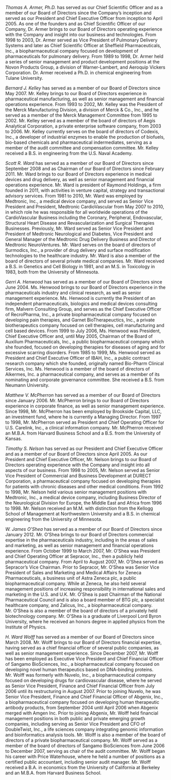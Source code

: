 *Thomas A. Armer, Ph.D.* has served as our Chief Scientific Officer and
as a member of our Board of Directors since the Company’s inception and
served as our President and Chief Executive Officer from inception to
April 2005. As one of the founders and as Chief Scientific Officer of
our Company, Dr. Armer brings to our Board of Directors operating
experience with the Company and insight into our business and
technologies. From 1998 to 2003, Dr. Armer served as Vice President of
Pulmonary Delivery Systems and later as Chief Scientific Officer at
Sheffield Pharmaceuticals, Inc., a biopharmaceutical company focused on
development of pharmaceuticals for pulmonary delivery. From 1989 to
1998, Dr. Armer held a series of senior management and product
development positions at the Novon Products Group, a division of
Warner-Lambert, and Aeroquip Vickers Corporation. Dr. Armer received a
Ph.D. in chemical engineering from Tulane University.

*Bernard J. Kelley* has served as a member of our Board of Directors
since May 2007. Mr. Kelley brings to our Board of Directors experience
in pharmaceutical manufacturing, as well as senior management and
financial operations experience. From 1993 to 2002, Mr. Kelley was the
President of the Merck Manufacturing Division, a division of Merck &
Co., Inc., and he served as a member of the Merck Management Committee
from 1995 to 2002. Mr. Kelley served as a member of the board of
directors of Aegis Analytical Corporation, a private enterprise software
company, from 2003 to 2006. Mr. Kelley currently serves on the board of
directors of Codexis, Inc., a developer of industrial enzymes to enable
the production of biofuels, bio-based chemicals and pharmaceutical
indermediates, serving as a member of the audit committee and
compensation committee. Mr. Kelley received a B.S. in engineering from
the U.S. Naval Academy.

*Scott R. Ward* has served as a member of our Board of Directors since
September 2008 and as Chairman of our Board of Directors since February
2011. Mr. Ward brings to our Board of Directors experience in medical
devices and drug delivery, as well as senior management and financial
operations experience. Mr. Ward is president of Raymond Holdings, a firm
founded in 2011, with activities in venture capital, strategy and
transactional advisory services. From 1981 to 2010, Mr. Ward was
employed by Medtronic, Inc., a medical device company, and served as
Senior Vice President and President, Medtronic CardioVascular from May
2007 to 2010, in which role he was responsible for all worldwide
operations of the CardioVascular Business including the Coronary,
Peripheral, Endovascular, Structural Heart Disease and Revascularization
and Surgical Therapies Businesses. Previously, Mr. Ward served as Senior
Vice President and President of Medtronic Neurological and Diabetes,
Vice President and General Manager of the Medtronic Drug Delivery
Business and Director of Medtronic NeuroVentures. Mr. Ward serves on the
board of directors of Surmodics, Inc., a provider of drug delivery and
surface modification technologies to the healthcare industry. Mr. Ward
is also a member of the board of directors of several private medical
companies. Mr. Ward received a B.S. in Genetics and Cell Biology in
1981, and an M.S. in Toxicology in 1983, both from the University of
Minnesota.

*Gerri A. Henwood* has served as a member of our Board of Directors
since June 2004. Ms. Henwood brings to our Board of Directors
experience in the pharmaceuticals industry and clinical research, as
well as senior management experience. Ms. Henwood is currently the
President of an independent pharmaceuticals, biologics and medical
devices consulting firm, Malvern Consulting Group, and serves as the
Chief Executive Officer of RecroPharma, Inc., a private
biopharmaceutical company focused on developing pain therapies, and
Garnet BioTherapeuctics, Inc., a private biotherapeutics company
focused on cell therapies, cell manufacturing and cell based
devices. From 1999 to July 2006, Ms. Henwood was President, Chief
Executive Officer and, until May 2005, Chairman of the Board of
Auxilium Pharmaceuticals, Inc., a public biopharmaceutical company
which she founded, focused on developing therapies for diseases of
aging and for excessive scarring disorders. From 1985 to 1999,
Ms. Henwood served as President and Chief Executive Officer of IBAH,
Inc., a public contract research company which she founded, originally
named Bio-Pharm Clinical Services, Inc.  Ms. Henwood is a member of
the board of directors of Alkermes, Inc. a pharmaceutical company, and
serves as a member of its nominating and corporate governance
committee. She received a B.S. from Neumann University.

*Matthew V. McPherron* has served as a member of our Board of Directors
since January 2006. Mr. McPherron brings to our Board of Directors
experience in corporate finance, as well as senior management
experience. Since 1998, Mr. McPherron has been employed by Brookside
Capital, LLC, an investment fund, where he is currently a Managing
Director. From 1997 to 1998, Mr. McPherron served as President and Chief
Operating Officer for U.S. Carelink, Inc., a clinical information
company. Mr. McPherron received an M.B.A. from Harvard Business School
and a B.S. from the University of Kansas.

*Timothy S. Nelson* has served as our President and Chief Executive
Officer and as a member of our Board of Directors since April 2005. As
our President and Chief Executive Officer, Mr. Nelson brings to our
Board of Directors operating experience with the Company and insight
into all aspects of our business. From 1998 to 2005, Mr. Nelson served
as Senior Vice President of Commercial and Business Development at
DURECT Corporation, a pharmaceutical company focused on developing
therapies for patients with chronic diseases and other medical
conditions. From 1992 to 1998, Mr. Nelson held various senior management
positions with Medtronic, Inc., a medical device company, including
Business Director of the Neurological Division for Europe, the Middle
East and Africa from 1996 to 1998. Mr. Nelson received an M.M. with
distinction from the Kellogg School of Management at Northwestern
University and a B.S. in chemical engineering from the University of
Minnesota.

*W. James O’Shea* has served as a member of our Board of Directors since
January 2012. Mr. O’Shea brings to our Board of Directors commercial
expertise in the pharmaceuticals industry, including in the areas of
sales and marketing, as well as senior management and financial
operations experience. From October 1999 to March 2007, Mr. O’Shea was
President and Chief Operating Officer at Sepracor, Inc., then a publicly
held pharmaceutical company. From April to August 2007, Mr. O’Shea
served as Sepracor’s Vice Chairman. Prior to Sepracor, Mr. O’Shea was
Senior Vice President of Sales and Marketing and Medical Affairs for
Zeneca Pharmaceuticals, a business unit of Astra Zeneca plc, a public
biopharmaceutical company. While at Zeneca, he also held several
management positions of increasing responsibility in international sales
and marketing in the U.S. and U.K. Mr. O’Shea is past Chairman of the
National Pharmaceutical Council and is also a board member of BTG plc, a
specialist healthcare company, and Zalicus, Inc., a biopharmaceutical
company. Mr. O’Shea is also a member of the board of directors of a
privately held biotechnology company. Mr. O’Shea is a graduate of
Liverpool Lord Byron University, where he received an honors degree in
applied physics from the Institute of Physics.

*H. Ward Wolff* has served as a member of our Board of Directors since
March 2008. Mr. Wolff brings to our Board of Directors financial
expertise, having served as a chief financial officer of several
public companies, as well as senior management experience. Since
December 2007, Mr. Wolff has been employed as Executive Vice President
and Chief Financial Officer of Sangamo BioSciences, Inc., a
biopharmaceutical company focused on developing novel human
therapeutics based on DNA-binding proteins. Mr. Wolff was formerly
with Nuvelo, Inc., a biopharmaceutical company focused on developing
drugs for cardiovascular disease, where he served as Senior Vice
President, Finance and Chief Financial Officer from July 2006 until
its restructuring in August 2007. Prior to joining Nuvelo, he was
Senior Vice President, Finance and Chief Financial Officer of Abgenix,
Inc., a biopharmaceutical company focused on developing human
therapeutic antibody products, from September 2004 until April 2006
when Abgenix merged with Amgen Inc. Prior to joining Abgenix,
Mr. Wolff held financial management positions in both public and
private emerging growth companies, including serving as Senior Vice
President and CFO of DoubleTwist, Inc., a life sciences company
integrating genomic information and bioinformatics analysis
tools. Mr. Wolff is also a member of the board of directors of a
private biopharmaceutical company.  Mr. Wolff served as a member of
the board of directors of Sangamo BioSciences from June 2006 to
December 2007, serving as chair of the audit committee. Mr. Wolff
began his career with Price Waterhouse, where he held a number of
positions as a certified public accountant, including senior audit
manager. Mr. Wolff received a B.A. in economics from the University of
California at Berkeley and an M.B.A. from Harvard Business School.
